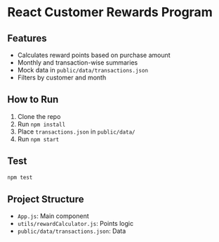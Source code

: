 
# React Customer Rewards Program

## Features
- Calculates reward points based on purchase amount
- Monthly and transaction-wise summaries
- Mock data in `public/data/transactions.json`
- Filters by customer and month

## How to Run
1. Clone the repo
2. Run `npm install`
3. Place `transactions.json` in `public/data/`
4. Run `npm start`

## Test
```bash
npm test
```

## Project Structure
- `App.js`: Main component
- `utils/rewardCalculator.js`: Points logic
- `public/data/transactions.json`: Data

